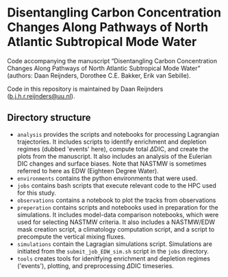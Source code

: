 # Disentangling Carbon Concentration Changes Along Pathways of North Atlantic Subtropical Mode Water
Code accompanying the manuscript “Disentangling Carbon Concentration Changes Along Pathways of North Atlantic Subtropical Mode Water” (authors: Daan Reijnders, Dorothee C.E. Bakker, Erik van Sebille).

Code in this repository is maintained by Daan Reijnders (b.j.h.r.reijnders@uu.nl).

## Directory structure
 - `analysis` provides the scripts and notebooks for processing Lagrangian trajectories. It includes scripts to identify enrichment and depletion regimes (dubbed 'events' here), compute total $\Delta$DIC, and create the plots from the manuscript. It also includes an analysis of the Eulerian DIC changes and surface biases. Note that NASTMW is sometimes referred to here as EDW (Eighteen Degree Water). 
- `environments` contains the python environments that were used.
- `jobs` contains bash scripts that execute relevant code to the HPC used for this study. 
- `observations` contains a notebook to plot the tracks from observations
- `preperation` contains scripts and notebooks used in preparation for the simulations. It includes model-data comparison notebooks, which were used for selecting NASTMW criteria. It also includes a NASTMW/EDW mask creation script, a climatology computation script, and a script to precompute the vertical mixing fluxes.
- `simulations` contain the Lagragian simulations script. Simulations are initiated from the `submit_job_EDW_sim.sh` script in the `jobs` directory.
- `tools` creates tools for idenitfying enrichment and depletion regimes ('events'), plotting, and preprocessing $\Delta$DIC timeseries.
